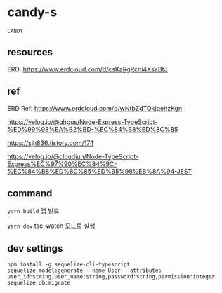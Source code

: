 # candy-s

`CANDY`

## resources

ERD: https://www.erdcloud.com/d/csKaRgRcni4XsYBtJ

## ref

ERD Ref: https://www.erdcloud.com/d/wNtbZdTQkjqehzKgn

https://velog.io/@qhgus/Node-Express-TypeScript-%ED%99%98%EA%B2%BD-%EC%84%B8%ED%8C%85

https://sjh836.tistory.com/174

https://velog.io/@cloudjun/Node-TypeScript-Express%EC%97%90%EC%84%9C-%EC%84%B8%ED%8C%85%ED%95%98%EB%8A%94-JEST

## command

`yarn build` 앱 빌드

`yarn dev` tsc-watch 모드로 실행


## dev settings

```
npm install -g sequelize-cli-typescript
sequelize model:generate --name User --attributes user_id:string,user_name:string,password:string,permission:integer
sequelize db:migrate 
```
